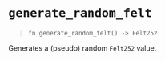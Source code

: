 # `generate_random_felt`

> `fn generate_random_felt() -> Felt252`

Generates a (pseudo) random `Felt252` value.
